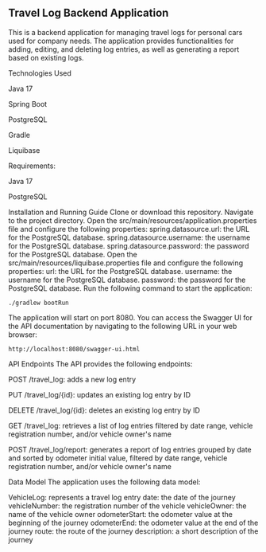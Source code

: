 ## Travel Log Backend Application
This is a backend application for managing travel logs for personal cars used for company needs. The application provides functionalities for adding, editing, and deleting log entries, as well as generating a report based on existing logs.

Technologies Used

Java 17

Spring Boot

PostgreSQL

Gradle

Liquibase

Requirements:

Java 17

PostgreSQL


Installation and Running Guide
Clone or download this repository.
Navigate to the project directory.
Open the src/main/resources/application.properties file and configure the following properties:
spring.datasource.url: the URL for the PostgreSQL database.
spring.datasource.username: the username for the PostgreSQL database.
spring.datasource.password: the password for the PostgreSQL database.
Open the src/main/resources/liquibase.properties file and configure the following properties:
url: the URL for the PostgreSQL database.
username: the username for the PostgreSQL database.
password: the password for the PostgreSQL database.
Run the following command to start the application:

```./gradlew bootRun```

The application will start on port 8080. You can access the Swagger UI for the API documentation by navigating to the following URL in your web browser:

```http://localhost:8080/swagger-ui.html```

API Endpoints
The API provides the following endpoints:

POST /travel_log: adds a new log entry

PUT /travel_log/{id}: updates an existing log entry by ID

DELETE /travel_log/{id}: deletes an existing log entry by ID

GET /travel_log: retrieves a list of log entries filtered by date range, vehicle registration number, and/or vehicle owner's name

POST /travel_log/report: generates a report of log entries grouped by date and sorted by odometer initial value, filtered by date range, vehicle registration number, and/or vehicle owner's name


Data Model
The application uses the following data model:

VehicleLog: represents a travel log entry
date: the date of the journey
vehicleNumber: the registration number of the vehicle
vehicleOwner: the name of the vehicle owner
odometerStart: the odometer value at the beginning of the journey
odometerEnd: the odometer value at the end of the journey
route: the route of the journey
description: a short description of the journey

